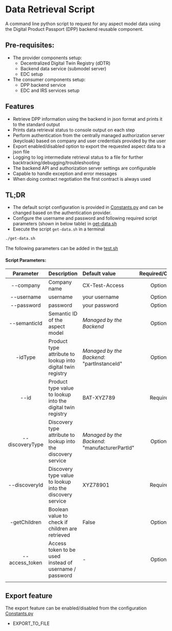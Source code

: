 <!-- 
  Tractus-X - Digital Product Passport Application 
 
  Copyright (c) 2022, 2024 BASF SE, BMW AG, Henkel AG & Co. KGaA
  Copyright (c) 2022, 2024 Contributors to the Eclipse Foundation

  See the NOTICE file(s) distributed with this work for additional
  information regarding copyright ownership.
 
  This program and the accompanying materials are made available under the
  terms of the Apache License, Version 2.0 which is available at
  https://www.apache.org/licenses/LICENSE-2.0.
 
  Unless required by applicable law or agreed to in writing, software
  distributed under the License is distributed on an "AS IS" BASIS
  WITHOUT WARRANTIES OR CONDITIONS OF ANY KIND,
  either express or implied. See the
  License for the specific language govern in permissions and limitations
  under the License.
 
  SPDX-License-Identifier: Apache-2.0
-->

# Data Retrieval Script
A command line python script to request for any aspect model data using the Digital Product Passport (DPP) backend reusable component.

## Pre-requisites:
- The provider components setup:
    - Decentralized Digital Twin Registry (dDTR)
    - Backend data service (submodel server)
    - EDC setup
- The consumer components setup:
    - DPP backend service
    - EDC and IRS services setup

## Features
- Retrieve DPP information using the backend in json format and prints it to the standard output
-  Prints data retrieval status to console output on each step
- Perform authentication from the centrally managed authorization server (keycloak) based on company and user credentials provided by the user
- Export enabled/disabled option to export the requested aspect data to a json file
- Logging to log intermediate retrieval status to a file for further backtracking/debugging/troubleshooting
- The backend API and authorization server settings are configurable
- Capable to handle exception and error messages
- When doing contract negotiation the first contract is always used

## TL;DR 
- The default script configuration is provided in [Constants.py](./utilities/constants.py) and can be changed based on the authentication provider.
- Configure the username and password and following required script parameters (shown in below table) in [get-data.sh](./get-data.sh)
- Execute the script `get-data.sh` in a terminal
```bash
./get-data.sh
```

The following parameters can be added in the [test.sh](./test.sh)

#### Script Parameters:
| Parameter         |  Description                                                    | Default value                                                                      | Required/Optionl |
| :---:             | :---                                                           | :---                                                                                | :---:            |
| --company         | Company name                                                   |         CX-Test-Access                                                              | Optional         |
| --username        | username                                                       |         your username                                                               | Optional         |
| --password        | password                                                       |         your password                                                               | Optional         |
| --semanticId      | Semantic ID of the aspect model                                |         *Managed by the Backend*                                                    | Optional         | 
| -idType           | Product type attribute to lookup into digital twin registry    |         *Managed by the Backend*: "partInstanceId"                                  | Optional         |
| --id              |Product type value to lookup into the digital twin registry     |         BAT-XYZ789                                                                  | Required         |
| --discoveryType   |  Discovery type attribute to lookup into the discovery service |         *Managed by the Backend*: "manufacturerPartId"                              | Optional         |
| --discoveryId     | Discovery type value to lookup into the discovery service      |         XYZ78901                                                                    | Required         |
| -getChildren      | Boolean value to check if children are retrieved               |         False                                                                       | Optional         |
| --access_token    | Access token to be used instead of username / password         |         -                                                                       | Optional         |
|                   |                                                                |                                                                                     |                  |


## Export feature
The export feature can be enabled/disabled from the configuration [Constants.py](./utilities/constants.py)
- EXPORT_TO_FILE
